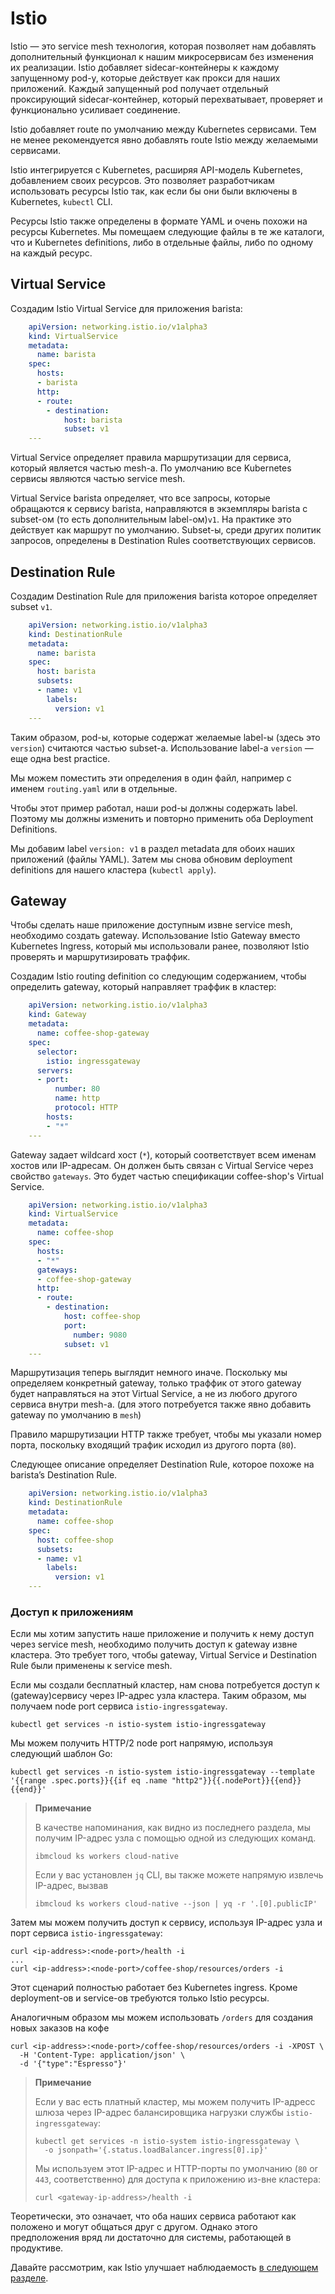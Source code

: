 # Istio

Istio — это service mesh технология, которая позволяет нам добавлять 
дополнительный функционал к нашим микросервисам без изменения их реализации.
Istio добавляет sidecar-контейнеры к каждому запущенному pod-у, которые действует
как прокси для наших приложений. Каждый запущенный pod получает отдельный проксирующий
sidecar-контейнер, который перехватывает, проверяет и функционально усиливает соединение.

Istio добавляет route по умолчанию между Kubernetes сервисами.
Тем не менее рекомендуется явно добавлять route Istio между желаемыми сервисами.

Istio интегрируется с Kubernetes, расширяя API-модель Kubernetes, добавлением 
своих ресурсов. Это позволяет разработчикам использовать ресурсы Istio так, как 
если бы они были включены в Kubernetes, `kubectl` CLI.

Ресурсы Istio также определены в формате YAML и очень похожи на ресурсы Kubernetes.
Мы помещаем следующие файлы в те же каталоги, что и Kubernetes definitions, 
либо в отдельные файлы, либо по одному на каждый ресурс.

## Virtual Service

Создадим Istio Virtual Service для приложения barista:

```yaml
    apiVersion: networking.istio.io/v1alpha3
    kind: VirtualService
    metadata:
      name: barista
    spec:
      hosts:
      - barista
      http:
      - route:
        - destination:
            host: barista
            subset: v1
    ---
```

Virtual Service определяет правила маршрутизации для сервиса, который является частью
mesh-а. По умолчанию все Kubernetes сервисы являются частью service mesh.

Virtual Service barista определяет, что все запросы, которые обращаются к
сервису barista, направляются в экземпляры barista с subset-ом (то есть дополнительным 
label-ом)`v1`. На практике это действует как маршрут по умолчанию. Subset-ы, среди 
других политик запросов, определены в Destination Rules соответствующих сервисов.

## Destination Rule

Создадим Destination Rule для приложения barista которое определяет subset `v1`.

```yaml
    apiVersion: networking.istio.io/v1alpha3
    kind: DestinationRule
    metadata:
      name: barista
    spec:
      host: barista
      subsets:
      - name: v1
        labels:
          version: v1
    ---
```

Таким образом, pod-ы, которые содержат желаемые label-ы (здесь это `version`)
cчитаются частью subset-а. Использование label-а `version` — еще одна best practice.

Мы можем поместить эти определения в один файл, например с именем 
`routing.yaml` или в отдельные.

Чтобы этот пример работал, наши pod-ы должны содержать label.
Поэтому мы должны изменить и повторно применить оба Deployment Definitions.

Мы добавим label `version: v1` в раздел metadata для обоих наших приложений
(файлы YAML). Затем мы снова обновим deployment definitions для нашего 
кластера (`kubectl apply`).

## Gateway


Чтобы сделать наше приложение доступным извне service mesh, необходимо создать gateway. Использование Istio Gateway вместо Kubernetes Ingress, который мы использовали ранее, позволяют Istio проверять и маршрутизировать траффик.

Создадим Istio routing definition со следующим содержанием, чтобы определить gateway,
который направляет траффик в кластер:

```yaml
    apiVersion: networking.istio.io/v1alpha3
    kind: Gateway
    metadata:
      name: coffee-shop-gateway
    spec:
      selector:
        istio: ingressgateway
      servers:
      - port:
          number: 80
          name: http
          protocol: HTTP
        hosts:
        - "*"
    ---
```

Gateway задает wildcard хост (`*`), который соответствует всем 
именам хостов или IP-адресам. Он должен быть связан с Virtual Service
через свойство `gateways`. Это будет частью спецификации coffee-shop's 
Virtual Service.

```yaml
    apiVersion: networking.istio.io/v1alpha3
    kind: VirtualService
    metadata:
      name: coffee-shop
    spec:
      hosts:
      - "*"
      gateways:
      - coffee-shop-gateway
      http:
      - route:
        - destination:
            host: coffee-shop
            port:
              number: 9080
            subset: v1
    ---
```

Маршрутизация теперь выглядит немного иначе. Поскольку мы определяем 
конкретный gateway, только траффик от этого gateway будет направляться
на этот Virtual Service, а не из любого другого сервиса внутри mesh-a.
(для этого потребуется также явно добавить gateway по умолчанию в `mesh`)

Правило маршрутизации HTTP также требует, чтобы мы указали номер порта,
поскольку входящий трафик исходил из другого порта (`80`).

Следующее описание определяет Destination Rule, которое похоже на barista’s 
Destination Rule.

```yaml
    apiVersion: networking.istio.io/v1alpha3
    kind: DestinationRule
    metadata:
      name: coffee-shop
    spec:
      host: coffee-shop
      subsets:
      - name: v1
        labels:
          version: v1
    ---
```

### Доступ к приложениям

Если мы хотим запустить наше приложение и получить к нему доступ через service 
mesh, необходимо получить доступ к gateway извне кластера. Это требует того, 
чтобы gateway, Virtual Service и Destination Rule были применены к service mesh.

Если мы создали бесплатный кластер, нам снова потребуется доступ к (gateway)сервису
через IP-адрес узла кластера. Таким образом, мы получаем node port сервиса
`istio-ingressgateway`.

    kubectl get services -n istio-system istio-ingressgateway

Мы можем получить HTTP/2 node port напрямую, используя следующий шаблон Go:

    kubectl get services -n istio-system istio-ingressgateway --template '{{range .spec.ports}}{{if eq .name "http2"}}{{.nodePort}}{{end}}{{end}}'

> **Примечание**
>
> В качестве напоминания, как видно из последнего раздела, мы получим 
> IP-адрес узла с помощью одной из следующих команд.
>
>     ibmcloud ks workers cloud-native
>
> Если у вас установлен `jq` CLI, вы также можете напрямую извлечь IP-адрес, вызвав
>
>     ibmcloud ks workers cloud-native --json | yq -r '.[0].publicIP'

Затем мы можем получить доступ к сервису, используя IP-адрес узла и
порт сервиса `istio-ingressgateway`:

    curl <ip-address>:<node-port>/health -i
    ...
    curl <ip-address>:<node-port>/coffee-shop/resources/orders -i

Этот сценарий полностью работает без Kubernetes ingress.
Кроме deployment-ов и service-ов требуются только Istio ресурсы.

Аналогичным образом мы можем использовать `/orders` для создания новых заказов на кофе

    curl <ip-address>:<node-port>/coffee-shop/resources/orders -i -XPOST \
      -H 'Content-Type: application/json' \
      -d '{"type":"Espresso"}'

> **Примечание**
>
> Если у вас есть платный кластер, мы можем получить IP-адресс шлюза
> через IP-адрес балансировщика нагрузки службы `istio-ingressgateway`:
> 
>     kubectl get services -n istio-system istio-ingressgateway \
>       -o jsonpath='{.status.loadBalancer.ingress[0].ip}'
>
> Мы используем этот IP-адрес и HTTP-порты по умолчанию (`80` or `443`,
> соответственно) для доступа к приложению из-вне кластера:
>
>     curl <gateway-ip-address>/health -i

Теоретически, это означает, что оба наших сервиса работают как положено
и могут общаться друг с другом. Однако этого предположения вряд ли достаточно
для системы, работающей в продуктиве.

Давайте рассмотрим, как Istio улучшает наблюдаемость [в следующем разделе](05-istio-observability.md).

